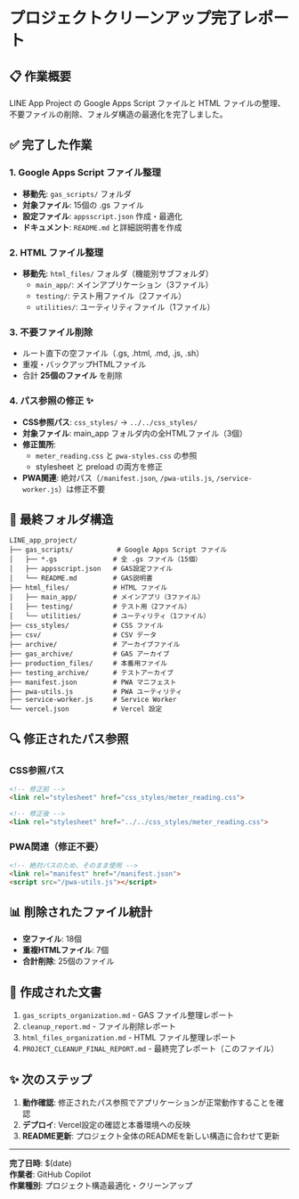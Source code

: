 # プロジェクトクリーンアップ完了レポート

## 📋 作業概要

LINE App Project の Google Apps Script ファイルと HTML ファイルの整理、不要ファイルの削除、フォルダ構造の最適化を完了しました。

## ✅ 完了した作業

### 1. Google Apps Script ファイル整理

- **移動先**: `gas_scripts/` フォルダ
- **対象ファイル**: 15個の .gs ファイル
- **設定ファイル**: `appsscript.json` 作成・最適化
- **ドキュメント**: `README.md` と詳細説明書を作成

### 2. HTML ファイル整理

- **移動先**: `html_files/` フォルダ（機能別サブフォルダ）
  - `main_app/`: メインアプリケーション（3ファイル）
  - `testing/`: テスト用ファイル（2ファイル）
  - `utilities/`: ユーティリティファイル（1ファイル）

### 3. 不要ファイル削除

- ルート直下の空ファイル（.gs, .html, .md, .js, .sh）
- 重複・バックアップHTMLファイル
- 合計 **25個のファイル** を削除

### 4. パス参照の修正 ✨

- **CSS参照パス**: `css_styles/` → `../../css_styles/`
- **対象ファイル**: main_app フォルダ内の全HTMLファイル（3個）
- **修正箇所**:
  - `meter_reading.css` と `pwa-styles.css` の参照
  - stylesheet と preload の両方を修正
- **PWA関連**: 絶対パス（`/manifest.json`, `/pwa-utils.js`, `/service-worker.js`）は修正不要

## 📁 最終フォルダ構造

```text
LINE_app_project/
├── gas_scripts/           # Google Apps Script ファイル
│   ├── *.gs              # 全 .gs ファイル（15個）
│   ├── appsscript.json   # GAS設定ファイル
│   └── README.md         # GAS説明書
├── html_files/           # HTML ファイル
│   ├── main_app/         # メインアプリ（3ファイル）
│   ├── testing/          # テスト用（2ファイル）
│   └── utilities/        # ユーティリティ（1ファイル）
├── css_styles/           # CSS ファイル
├── csv/                  # CSV データ
├── archive/              # アーカイブファイル
├── gas_archive/          # GAS アーカイブ
├── production_files/     # 本番用ファイル
├── testing_archive/      # テストアーカイブ
├── manifest.json         # PWA マニフェスト
├── pwa-utils.js          # PWA ユーティリティ
├── service-worker.js     # Service Worker
└── vercel.json           # Vercel 設定
```

## 🔍 修正されたパス参照

### CSS参照パス

```html
<!-- 修正前 -->
<link rel="stylesheet" href="css_styles/meter_reading.css">

<!-- 修正後 -->
<link rel="stylesheet" href="../../css_styles/meter_reading.css">
```

### PWA関連（修正不要）

```html
<!-- 絶対パスのため、そのまま使用 -->
<link rel="manifest" href="/manifest.json">
<script src="/pwa-utils.js"></script>
```

## 📊 削除されたファイル統計

- **空ファイル**: 18個
- **重複HTMLファイル**: 7個
- **合計削除**: 25個のファイル

## 📝 作成された文書

1. `gas_scripts_organization.md` - GAS ファイル整理レポート
2. `cleanup_report.md` - ファイル削除レポート
3. `html_files_organization.md` - HTML ファイル整理レポート
4. `PROJECT_CLEANUP_FINAL_REPORT.md` - 最終完了レポート（このファイル）

## ✨ 次のステップ

1. **動作確認**: 修正されたパス参照でアプリケーションが正常動作することを確認
2. **デプロイ**: Vercel設定の確認と本番環境への反映
3. **README更新**: プロジェクト全体のREADMEを新しい構造に合わせて更新

---

**完了日時**: $(date)  
**作業者**: GitHub Copilot  
**作業種別**: プロジェクト構造最適化・クリーンアップ
